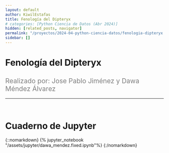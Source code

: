 ```yaml
---
layout: default
author: KiwilEstafas
title: Fenología del Dipteryx
# categories: [Python Ciencia de Datos (Abr 2024)]
hidden: [related_posts, navigator]
permalink: "/proyectos/2024-04-python-ciencia-datos/fenologia-dipteryx.html"
sidebar: []
---
```


# Fenología del Dipteryx
<h2 style="color: gray; font-weight: normal;">
Realizado por:  Jose Pablo Jiménez y Dawa Méndez Álvarez 
</h2>

---

<br>

# Cuaderno de Jupyter

{::nomarkdown}
{% jupyter_notebook "/assets/jupyter/dawa_mendez.fixed.ipynb"%}
{:/nomarkdown}
